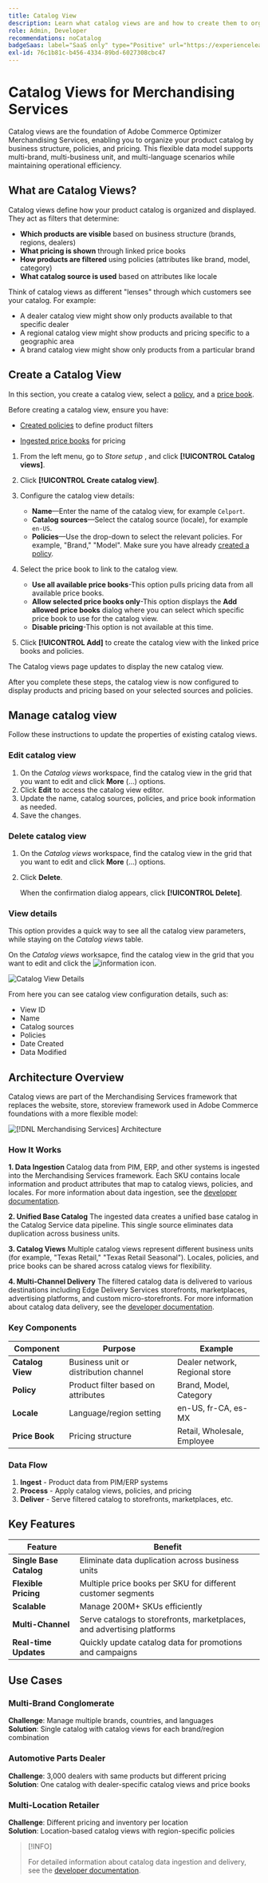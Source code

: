 ```yaml
---
title: Catalog View
description: Learn what catalog views are and how to create them to organize your product catalog by business structure, policies, and pricing.
role: Admin, Developer
recommendations: noCatalog
badgeSaas: label="SaaS only" type="Positive" url="https://experienceleague.adobe.com/en/docs/commerce/user-guides/product-solutions" tooltip="Applies to Adobe Commerce as a Cloud Service and Adobe Commerce Optimizer projects only (Adobe-managed SaaS infrastructure)."
exl-id: 76c1b81c-b456-4334-89bd-6027308cbc47
---
```


# Catalog Views for Merchandising Services

Catalog views are the foundation of Adobe Commerce Optimizer Merchandising Services, enabling you to organize your product catalog by business structure, policies, and pricing. This flexible data model supports multi-brand, multi-business unit, and multi-language scenarios while maintaining operational efficiency.

## What are Catalog Views?

Catalog views define how your product catalog is organized and displayed. They act as filters that determine:

- **Which products are visible** based on business structure (brands, regions, dealers)
- **What pricing is shown** through linked price books
- **How products are filtered** using policies (attributes like brand, model, category)
- **What catalog source is used** based on attributes like locale
  
Think of catalog views as different "lenses" through which customers see your catalog. For example:

- A dealer catalog view might show only products available to that specific dealer
- A regional catalog view might show products and pricing specific to a geographic area
- A brand catalog view might show only products from a particular brand

## Create a Catalog View

In this section, you create a catalog view, select a [policy](policies.md), and a [price book](pricebooks.md).

Before creating a catalog view, ensure you have:

- [Created policies](policies.md) to define product filters

- [Ingested price books](pricebooks.md) for pricing

1. From the left menu, go to _Store setup_ , and click **[!UICONTROL Catalog views]**.

1. Click **[!UICONTROL Create catalog view]**. ​

1. Configure the catalog view details:

    - **Name**—Enter the name of the catalog view, for example `Celport`. ​
    - **Catalog sources**—Select the catalog source (locale), for example `en-US`.
    - **Policies**—Use the drop-down to select the relevant policies. For example, "Brand," "Model". ​Make sure you have already [created a policy](policies.md).

1. Select the price book to link to the catalog view.

    - **Use all available price books**-This option pulls pricing data from all available price books.
    - **Allow selected price books only**-This option displays the **Add allowed price books** dialog where you can select which specific price book to use for the catalog view.
    - **Disable pricing**-This option is not available at this time.

1. Click **[!UICONTROL Add]** to create the catalog view with the linked price books and policies.

The Catalog views page updates to display the new catalog view.​

After you complete these steps, the catalog view is now configured to display products and pricing based on your selected sources and policies.

## Manage catalog view

Follow these instructions to update the properties of existing catalog views.

### Edit catalog view

1. On the *Catalog views* workspace, find the catalog view in the grid that you want to edit and click **More** (...) options.
1. Click **Edit** to access the catalog view editor.
1. Update the name, catalog sources, policies, and price book information as needed.
1. Save the changes.

### Delete catalog view

1. On the *Catalog views* workspace, find the catalog view in the grid that you want to edit and click **More** (...) options.
1. Click **Delete**.

    When the confirmation dialog appears, click **[!UICONTROL Delete]**.

### View details

This option provides a quick way to see all the catalog view parameters, while staying on the *Catalog views* table.

On the *Catalog views* worksapce, find the catalog view in the grid that you want to edit and click the ![information icon](../assets/info-icon.png).

![Catalog View Details](../assets/catalog-view-details.png)

From here you can see catalog view configuration details, such as:

- View ID
- Name
- Catalog sources
- Policies
- Date Created
- Data Modified

## Architecture Overview

Catalog views are part of the Merchandising Services framework that replaces the website, store, storeview framework used in Adobe Commerce foundations with a more flexible model:

![[!DNL Merchandising Services] Architecture](../assets/merchandising-svcs-architecture.png)

### How It Works

**1. Data Ingestion**
Catalog data from PIM, ERP, and other systems is ingested into the Merchandising Services framework. Each SKU contains locale information and product attributes that map to catalog views, policies, and locales. For more information about data ingestion, see the [developer documentation](https://developer.adobe.com/commerce/services/optimizer/).

**2. Unified Base Catalog**
The ingested data creates a unified base catalog in the Catalog Service data pipeline. This single source eliminates data duplication across business units.

**3. Catalog Views**
Multiple catalog views represent different business units (for example, "Texas Retail," "Texas Retail Seasonal"). Locales, policies, and price books can be shared across catalog views for flexibility.

**4. Multi-Channel Delivery**
The filtered catalog data is delivered to various destinations including Edge Delivery Services storefronts, marketplaces, advertising platforms, and custom micro-storefronts. For more information about catalog data delivery, see the [developer documentation](https://developer.adobe.com/commerce/services/optimizer/).

### Key Components

|Component|Purpose|Example|
|---|---|---|
|**Catalog View**|Business unit or distribution channel|Dealer network, Regional store|
|**Policy**|Product filter based on attributes|Brand, Model, Category|
|**Locale**|Language/region setting|en-US, fr-CA, es-MX|
|**Price Book**|Pricing structure|Retail, Wholesale, Employee|

### Data Flow

1. **Ingest** - Product data from PIM/ERP systems
2. **Process** - Apply catalog views, policies, and pricing
3. **Deliver** - Serve filtered catalog to storefronts, marketplaces, etc.

## Key Features

|Feature|Benefit|
|---|---|
|**Single Base Catalog**|Eliminate data duplication across business units|
|**Flexible Pricing**|Multiple price books per SKU for different customer segments|
|**Scalable**|Manage 200M+ SKUs efficiently|
|**Multi-Channel**|Serve catalogs to storefronts, marketplaces, and advertising platforms|
|**Real-time Updates**|Quickly update catalog data for promotions and campaigns|

## Use Cases

### Multi-Brand Conglomerate

**Challenge**: Manage multiple brands, countries, and languages<br>
**Solution**: Single catalog with catalog views for each brand/region combination

### Automotive Parts Dealer

**Challenge**: 3,000 dealers with same products but different pricing<br>
**Solution**: One catalog with dealer-specific catalog views and price books

### Multi-Location Retailer

**Challenge**: Different pricing and inventory per location<br>
**Solution**: Location-based catalog views with region-specific policies

>[!INFO]
>
>For detailed information about catalog data ingestion and delivery, see the [developer documentation](https://developer.adobe.com/commerce/services/optimizer/).
